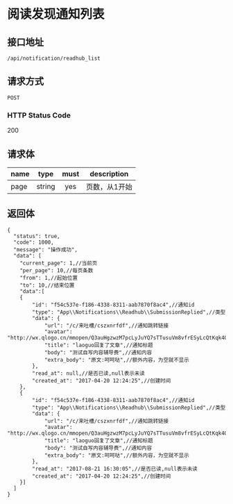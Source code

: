 # 阅读发现通知列表

## 接口地址

`/api/notification/readhub_list`

## 请求方式

`POST`

### HTTP Status Code

200

## 请求体

| name     | type     | must     | description |
|----------|:--------:|:--------:|:--------:|
| page   | string   | yes     | 页数，从1开始 |


## 返回体

```json5
{
  "status": true,
  "code": 1000,
  "message": "操作成功",
  "data": [
    "current_page": 1,//当前页
    "per_page": 10,//每页条数
    "from": 1,//起始位置
    "to": 10,//结束位置
    "data":[
    {
        "id": "f54c537e-f186-4338-8311-aab7870f8ac4",//通知id
        "type": "App\\Notifications\\Readhub\\SubmissionReplied",//类型
        "data": {
            "url": "/c/来吐槽/cszxnrfdf",//通知跳转链接
            "avatar": "http://wx.qlogo.cn/mmopen/Q3auHgzwzM7pcLyJuYQ7sTTusuVm8vfrESyLcQtKqk4QFGqicZU2AWVAQIjCLrYSRiciaKcHrZAHM2RAroR1NXWyA/0",
            "title": "laoguo回复了文章",//通知标题
            "body": "测试自写内容辅导费",//通知内容
            "extra_body": "原文:呵呵哒",//额外内容，为空就不显示
        },
        "read_at": null,//是否已读,null表示未读
        "created_at": "2017-04-20 12:24:25",//创建时间
    },
    {
        "id": "f54c537e-f186-4338-8311-aab7870f8ac4",//通知id
        "type": "App\\Notifications\\Readhub\\SubmissionReplied",//类型
        "data": {
            "url": "/c/来吐槽/cszxnrfdf",//通知跳转链接
            "avatar": "http://wx.qlogo.cn/mmopen/Q3auHgzwzM7pcLyJuYQ7sTTusuVm8vfrESyLcQtKqk4QFGqicZU2AWVAQIjCLrYSRiciaKcHrZAHM2RAroR1NXWyA/0",
            "title": "laoguo回复了文章",//通知标题
            "body": "测试自写内容辅导费",//通知内容
            "extra_body": "原文:呵呵哒",//额外内容，为空就不显示
        },
        "read_at": "2017-08-21 16:30:05",//是否已读,null表示未读
        "created_at": "2017-04-20 12:24:25",//创建时间
    }]
  ]
}
``` 
